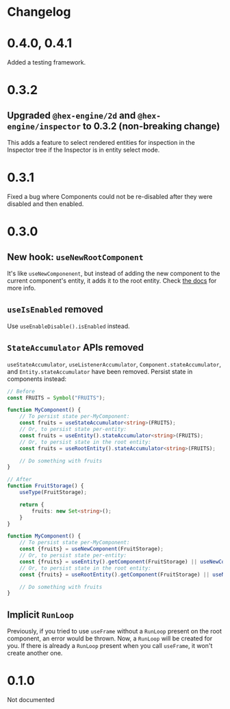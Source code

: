 # Changelog

# 0.4.0, 0.4.1

Added a testing framework.

# 0.3.2

## Upgraded `@hex-engine/2d` and `@hex-engine/inspector` to 0.3.2 (non-breaking change)

This adds a feature to select rendered entities for inspection in the Inspector tree if the Inspector is in entity select mode.

# 0.3.1

Fixed a bug where Components could not be re-disabled after they were disabled and then enabled.

# 0.3.0

## New hook: `useNewRootComponent`

It's like `useNewComponenent`, but instead of adding the new component to the current component's entity, it adds it to the root entity. Check [the docs](https://hex-engine.dev/docs/api-core#usenewrootcomponent) for more info.

## `useIsEnabled` removed

Use `useEnableDisable().isEnabled` instead.

## `StateAccumulator` APIs removed

`useStateAccumulator`, `useListenerAccumulator`, `Component.stateAccumulator`, and `Entity.stateAccumulator` have been removed. Persist state in components instead:

```ts
// Before
const FRUITS = Symbol("FRUITS");

function MyComponent() {
	// To persist state per-MyComponent:
	const fruits = useStateAccumulator<string>(FRUITS);
	// Or, to persist state per-entity:
	const fruits = useEntity().stateAccumulator<string>(FRUITS);
	// Or, to persist state in the root entity:
	const fruits = useRootEntity().stateAccumulator<string>(FRUITS);

	// Do something with fruits
}

// After
function FruitStorage() {
	useType(FruitStorage);

	return {
		fruits: new Set<string>();
	}
}

function MyComponent() {
	// To persist state per-MyComponent:
	const {fruits} = useNewComponent(FruitStorage);
	// Or, to persist state per-entity:
	const {fruits} = useEntity().getComponent(FruitStorage) || useNewComponent(FruitStorage);
	// Or, to persist state in the root entity:
	const {fruits} = useRootEntity().getComponent(FruitStorage) || useNewRootComponent(FruitStorage);

	// Do something with fruits
}
```

## Implicit `RunLoop`

Previously, if you tried to use `useFrame` without a `RunLoop` present on the root component, an error would be thrown. Now, a `RunLoop` will be created for you. If there is already a `RunLoop` present when you call `useFrame`, it won't create another one.

# 0.1.0

Not documented
